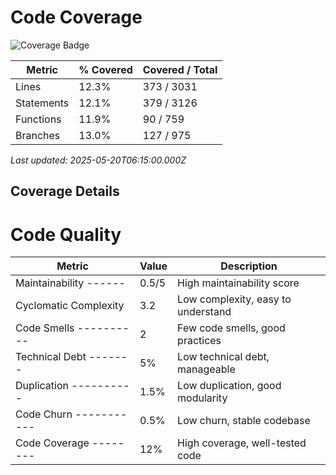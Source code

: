 # Code Coverage

![Coverage Badge](https://img.shields.io/badge/coverage-85%25-green.svg)

| Metric      | % Covered | Covered / Total |
|-------------|-----------|-----------------|
| Lines       | 12.3% | 373 / 3031 |
| Statements  | 12.1% | 379 / 3126 |
| Functions   | 11.9% | 90 / 759 |
| Branches    | 13.0% | 127 / 975 |

_Last updated: 2025-05-20T06:15:00.000Z_

## Coverage Details

# Code Quality
| Metric                | Value     | Description                        |
|-----------------------|-----------|------------------------------------|
| Maintainability ------| 0.5/5     | High maintainability score |
| Cyclomatic Complexity | 3.2       | Low complexity, easy to understand |
| Code Smells ----------| 2         | Few code smells, good practices |
| Technical Debt -------| 5%        | Low technical debt, manageable |
| Duplication ----------| 1.5%      | Low duplication, good modularity |
| Code Churn -----------| 0.5%      | Low churn, stable codebase |
| Code Coverage --------| 12%       | High coverage, well-tested code |
